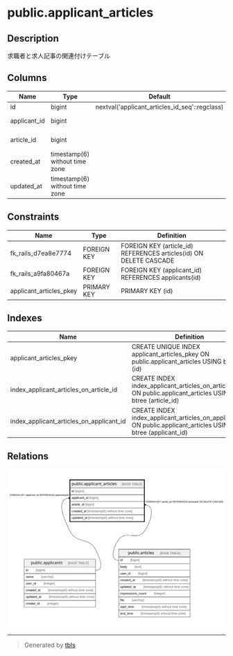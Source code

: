 # public.applicant_articles

## Description

求職者と求人記事の関連付けテーブル

## Columns

| Name | Type | Default | Nullable | Children | Parents | Comment |
| ---- | ---- | ------- | -------- | -------- | ------- | ------- |
| id | bigint | nextval('applicant_articles_id_seq'::regclass) | false |  |  |  |
| applicant_id | bigint |  | false |  | [public.applicants](public.applicants.md) | 求職者のID |
| article_id | bigint |  | false |  | [public.articles](public.articles.md) | 求人記事のID |
| created_at | timestamp(6) without time zone |  | false |  |  | 作成日時 |
| updated_at | timestamp(6) without time zone |  | false |  |  | 更新日時 |

## Constraints

| Name | Type | Definition |
| ---- | ---- | ---------- |
| fk_rails_d7ea8e7774 | FOREIGN KEY | FOREIGN KEY (article_id) REFERENCES articles(id) ON DELETE CASCADE |
| fk_rails_a9fa80467a | FOREIGN KEY | FOREIGN KEY (applicant_id) REFERENCES applicants(id) |
| applicant_articles_pkey | PRIMARY KEY | PRIMARY KEY (id) |

## Indexes

| Name | Definition |
| ---- | ---------- |
| applicant_articles_pkey | CREATE UNIQUE INDEX applicant_articles_pkey ON public.applicant_articles USING btree (id) |
| index_applicant_articles_on_article_id | CREATE INDEX index_applicant_articles_on_article_id ON public.applicant_articles USING btree (article_id) |
| index_applicant_articles_on_applicant_id | CREATE INDEX index_applicant_articles_on_applicant_id ON public.applicant_articles USING btree (applicant_id) |

## Relations

![er](public.applicant_articles.svg)

---

> Generated by [tbls](https://github.com/k1LoW/tbls)
